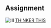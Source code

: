 ## Assignment
![III](https://github.com/divinpaul1234/internship1/blob/main/img/light.png)
[THINKER THIS](https://www.tinkercad.com/things/3zTMfQNvCe5-automatic-street-lights/editel)
